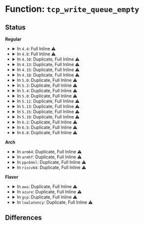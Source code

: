 # Function: <code>tcp_write_queue_empty</code>

## Status
<b>Regular</b>
<ul>
<li>
<details>
<summary>In <code>4.4</code>: Full Inline ⚠️</summary>

**Collision:** Unique Static

**Inline:** Full

**Transformation:** False

**Instances:**

```
In net/ipv4/tcp_timer.c (ffffffff8177a033)
Location: include/net/tcp.h:1567
Inline: True
```
</details>
</li>
<li>
<details>
<summary>In <code>4.8</code>: Full Inline ⚠️</summary>

**Collision:** Unique Static

**Inline:** Full

**Transformation:** False

**Instances:**

```
In net/ipv4/tcp_timer.c (ffffffff817e7246)
Location: include/net/tcp.h:1582
Inline: True
Inline callers:
  - net/ipv4/tcp_timer.c:tcp_retransmit_timer
```
</details>
</li>
<li>
<details>
<summary>In <code>4.10</code>: Duplicate, Full Inline ⚠️</summary>

**Collision:** Static Duplication

**Inline:** Full

**Transformation:** False

**Instances:**

```
In net/ipv4/tcp_output.c (ffffffff81813045)
Location: include/net/tcp.h:1657
Inline: True
```
```
In net/ipv4/tcp_timer.c (ffffffff818179ca)
Location: include/net/tcp.h:1657
Inline: True
Inline callers:
  - net/ipv4/tcp_timer.c:tcp_retransmit_timer
```
</details>
</li>
<li>
<details>
<summary>In <code>4.13</code>: Duplicate, Full Inline ⚠️</summary>

**Collision:** Static Duplication

**Inline:** Full

**Transformation:** False

**Instances:**

```
In net/ipv4/tcp_output.c (ffffffff8183327c)
Location: include/net/tcp.h:1708
Inline: True
```
```
In net/ipv4/tcp_timer.c (ffffffff81837dfa)
Location: include/net/tcp.h:1708
Inline: True
Inline callers:
  - net/ipv4/tcp_timer.c:tcp_retransmit_timer
```
</details>
</li>
<li>
<details>
<summary>In <code>4.15</code>: Duplicate, Full Inline ⚠️</summary>

**Collision:** Static Duplication

**Inline:** Full

**Transformation:** False

**Instances:**

```
In net/ipv4/tcp.c (0)
Location: include/net/tcp.h:1613
Inline: True
```
```
In net/ipv4/tcp_input.c (ffffffff818ad2ba)
Location: include/net/tcp.h:1613
Inline: True
Inline callers:
  - net/ipv4/tcp_input.c:tcp_ack
  - net/ipv4/tcp_input.c:tcp_fastretrans_alert
```
```
In net/ipv4/tcp_output.c (ffffffff818b6c17)
Location: include/net/tcp.h:1613
Inline: True
Inline callers:
  - net/ipv4/tcp_output.c:tcp_send_probe0
```
```
In net/ipv4/tcp_timer.c (ffffffff818b6e23)
Location: include/net/tcp.h:1613
Inline: True
Inline callers:
  - net/ipv4/tcp_timer.c:tcp_keepalive_timer
```
</details>
</li>
<li>
<details>
<summary>In <code>4.18</code>: Duplicate, Full Inline ⚠️</summary>

**Collision:** Static Duplication

**Inline:** Full

**Transformation:** False

**Instances:**

```
In net/ipv4/tcp.c (ffffffff818fa6a2)
Location: include/net/tcp.h:1629
Inline: True
Inline callers:
  - net/ipv4/tcp.c:tcp_sendmsg_locked
  - net/ipv4/tcp.c:tcp_sendmsg_locked
  - net/ipv4/tcp.c:do_tcp_sendpages
```
```
In net/ipv4/tcp_input.c (ffffffff81902a66)
Location: include/net/tcp.h:1629
Inline: True
Inline callers:
  - net/ipv4/tcp_input.c:tcp_ack
  - net/ipv4/tcp_input.c:tcp_fastretrans_alert
```
```
In net/ipv4/tcp_output.c (ffffffff8190c47b)
Location: include/net/tcp.h:1629
Inline: True
Inline callers:
  - net/ipv4/tcp_output.c:tcp_send_probe0
  - net/ipv4/tcp_output.c:tcp_send_fin
  - net/ipv4/tcp_output.c:tcp_write_xmit
  - net/ipv4/tcp_output.c:tcp_write_xmit
```
```
In net/ipv4/tcp_timer.c (ffffffff8190c6aa)
Location: include/net/tcp.h:1629
Inline: True
Inline callers:
  - net/ipv4/tcp_timer.c:tcp_keepalive_timer
```
</details>
</li>
<li>
<details>
<summary>In <code>5.0</code>: Duplicate, Full Inline ⚠️</summary>

**Collision:** Static Duplication

**Inline:** Full

**Transformation:** False

**Instances:**

```
In net/ipv4/tcp.c (ffffffff819285d9)
Location: include/net/tcp.h:1701
Inline: True
Inline callers:
  - net/ipv4/tcp.c:tcp_sendmsg_locked
  - net/ipv4/tcp.c:tcp_sendmsg_locked
  - net/ipv4/tcp.c:do_tcp_sendpages
```
```
In net/ipv4/tcp_input.c (ffffffff81930db0)
Location: include/net/tcp.h:1701
Inline: True
Inline callers:
  - net/ipv4/tcp_input.c:tcp_ack
  - net/ipv4/tcp_input.c:tcp_fastretrans_alert
```
```
In net/ipv4/tcp_output.c (ffffffff8193a75b)
Location: include/net/tcp.h:1701
Inline: True
Inline callers:
  - net/ipv4/tcp_output.c:tcp_send_probe0
  - net/ipv4/tcp_output.c:tcp_send_fin
  - net/ipv4/tcp_output.c:tcp_write_xmit
  - net/ipv4/tcp_output.c:tcp_write_xmit
```
```
In net/ipv4/tcp_timer.c (ffffffff8193a9d4)
Location: include/net/tcp.h:1701
Inline: True
Inline callers:
  - net/ipv4/tcp_timer.c:tcp_keepalive_timer
```
</details>
</li>
<li>
<details>
<summary>In <code>5.3</code>: Duplicate, Full Inline ⚠️</summary>

**Collision:** Static Duplication

**Inline:** Full

**Transformation:** False

**Instances:**

```
In net/ipv4/tcp.c (ffffffff8198b556)
Location: include/net/tcp.h:1741
Inline: True
Inline callers:
  - net/ipv4/tcp.c:tcp_sendmsg_locked
  - net/ipv4/tcp.c:do_tcp_sendpages
```
```
In net/ipv4/tcp_input.c (ffffffff81994410)
Location: include/net/tcp.h:1741
Inline: True
Inline callers:
  - net/ipv4/tcp_input.c:tcp_ack
  - net/ipv4/tcp_input.c:tcp_fastretrans_alert
```
```
In net/ipv4/tcp_output.c (ffffffff8199eaaf)
Location: include/net/tcp.h:1741
Inline: True
Inline callers:
  - net/ipv4/tcp_output.c:tcp_send_probe0
  - net/ipv4/tcp_output.c:tcp_send_fin
  - net/ipv4/tcp_output.c:tcp_write_xmit
  - net/ipv4/tcp_output.c:tcp_write_xmit
```
```
In net/ipv4/tcp_timer.c (ffffffff8199ed84)
Location: include/net/tcp.h:1741
Inline: True
Inline callers:
  - net/ipv4/tcp_timer.c:tcp_keepalive_timer
```
</details>
</li>
<li>
<details>
<summary>In <code>5.4</code>: Duplicate, Full Inline ⚠️</summary>

**Collision:** Static Duplication

**Inline:** Full

**Transformation:** False

**Instances:**

```
In net/ipv4/tcp.c (ffffffff819c1d9b)
Location: include/net/tcp.h:1763
Inline: True
Inline callers:
  - net/ipv4/tcp.c:tcp_sendmsg_locked
  - net/ipv4/tcp.c:tcp_sendmsg_locked
  - net/ipv4/tcp.c:do_tcp_sendpages
  - net/ipv4/tcp.c:do_tcp_sendpages
```
```
In net/ipv4/tcp_input.c (ffffffff819caf60)
Location: include/net/tcp.h:1763
Inline: True
Inline callers:
  - net/ipv4/tcp_input.c:tcp_ack
  - net/ipv4/tcp_input.c:tcp_fastretrans_alert
```
```
In net/ipv4/tcp_output.c (ffffffff819d55bf)
Location: include/net/tcp.h:1763
Inline: True
Inline callers:
  - net/ipv4/tcp_output.c:tcp_send_probe0
  - net/ipv4/tcp_output.c:tcp_send_fin
  - net/ipv4/tcp_output.c:tcp_write_xmit
  - net/ipv4/tcp_output.c:tcp_write_xmit
```
```
In net/ipv4/tcp_timer.c (ffffffff819d5824)
Location: include/net/tcp.h:1763
Inline: True
Inline callers:
  - net/ipv4/tcp_timer.c:tcp_keepalive_timer
```
</details>
</li>
<li>
<details>
<summary>In <code>5.8</code>: Duplicate, Full Inline ⚠️</summary>

**Collision:** Static Duplication

**Inline:** Full

**Transformation:** False

**Instances:**

```
In net/ipv4/tcp.c (ffffffff81aad86a)
Location: include/net/tcp.h:1799
Inline: True
Inline callers:
  - net/ipv4/tcp.c:tcp_sendmsg_locked
  - net/ipv4/tcp.c:tcp_sendmsg_locked
  - net/ipv4/tcp.c:do_tcp_sendpages
  - net/ipv4/tcp.c:do_tcp_sendpages
```
```
In net/ipv4/tcp_input.c (ffffffff81ab75db)
Location: include/net/tcp.h:1799
Inline: True
Inline callers:
  - net/ipv4/tcp_input.c:tcp_fastretrans_alert
```
```
In net/ipv4/tcp_output.c (ffffffff81ac1eff)
Location: include/net/tcp.h:1799
Inline: True
Inline callers:
  - net/ipv4/tcp_output.c:tcp_send_probe0
  - net/ipv4/tcp_output.c:tcp_write_xmit
  - net/ipv4/tcp_output.c:tcp_cwnd_validate
```
```
In net/ipv4/tcp_timer.c (ffffffff81ac29f6)
Location: include/net/tcp.h:1799
Inline: True
Inline callers:
  - net/ipv4/tcp_timer.c:tcp_keepalive_timer
```
```
In net/mptcp/protocol.c (ffffffff81bacc07)
Location: include/net/tcp.h:1799
Inline: True
Inline callers:
  - net/mptcp/protocol.c:mptcp_worker
```
</details>
</li>
<li>
<details>
<summary>In <code>5.11</code>: Duplicate, Full Inline ⚠️</summary>

**Collision:** Static Duplication

**Inline:** Full

**Transformation:** False

**Instances:**

```
In net/ipv4/tcp.c (ffffffff81ab4c4e)
Location: include/net/tcp.h:1813
Inline: True
Inline callers:
  - net/ipv4/tcp.c:tcp_sendmsg_locked
  - net/ipv4/tcp.c:tcp_sendmsg_locked
  - net/ipv4/tcp.c:do_tcp_sendpages
  - net/ipv4/tcp.c:tcp_build_frag
```
```
In net/ipv4/tcp_input.c (ffffffff81ac2895)
Location: include/net/tcp.h:1813
Inline: True
Inline callers:
  - net/ipv4/tcp_input.c:tcp_fastretrans_alert
```
```
In net/ipv4/tcp_output.c (ffffffff81acd96d)
Location: include/net/tcp.h:1813
Inline: True
Inline callers:
  - net/ipv4/tcp_output.c:tcp_send_probe0
  - net/ipv4/tcp_output.c:tcp_write_xmit
  - net/ipv4/tcp_output.c:tcp_cwnd_validate
```
```
In net/ipv4/tcp_timer.c (ffffffff81ace426)
Location: include/net/tcp.h:1813
Inline: True
Inline callers:
  - net/ipv4/tcp_timer.c:tcp_keepalive_timer
```
```
In net/mptcp/protocol.c (ffffffff81bc0476)
Location: include/net/tcp.h:1813
Inline: True
Inline callers:
  - net/mptcp/protocol.c:mptcp_worker
```
</details>
</li>
<li>
<details>
<summary>In <code>5.13</code>: Duplicate, Full Inline ⚠️</summary>

**Collision:** Static Duplication

**Inline:** Full

**Transformation:** False

**Instances:**

```
In net/ipv4/tcp.c (ffffffff81a9fd68)
Location: include/net/tcp.h:1817
Inline: True
Inline callers:
  - net/ipv4/tcp.c:tcp_sendmsg_locked
  - net/ipv4/tcp.c:tcp_sendmsg_locked
  - net/ipv4/tcp.c:do_tcp_sendpages
  - net/ipv4/tcp.c:tcp_build_frag
```
```
In net/ipv4/tcp_input.c (ffffffff81aada32)
Location: include/net/tcp.h:1817
Inline: True
Inline callers:
  - net/ipv4/tcp_input.c:tcp_fastretrans_alert
```
```
In net/ipv4/tcp_output.c (ffffffff81ab8b2d)
Location: include/net/tcp.h:1817
Inline: True
Inline callers:
  - net/ipv4/tcp_output.c:tcp_send_probe0
  - net/ipv4/tcp_output.c:tcp_write_xmit
  - net/ipv4/tcp_output.c:tcp_write_xmit
```
```
In net/ipv4/tcp_timer.c (ffffffff81ab95b6)
Location: include/net/tcp.h:1817
Inline: True
Inline callers:
  - net/ipv4/tcp_timer.c:tcp_keepalive_timer
```
```
In net/mptcp/protocol.c (ffffffff81bad5e9)
Location: include/net/tcp.h:1817
Inline: True
Inline callers:
  - net/mptcp/protocol.c:__mptcp_retrans
```
</details>
</li>
<li>
<details>
<summary>In <code>5.15</code>: Duplicate, Full Inline ⚠️</summary>

**Collision:** Static Duplication

**Inline:** Full

**Transformation:** False

**Instances:**

```
In net/ipv4/tcp.c (ffffffff81b5bb21)
Location: include/net/tcp.h:1810
Inline: True
Inline callers:
  - net/ipv4/tcp.c:tcp_sendmsg_locked
  - net/ipv4/tcp.c:tcp_sendmsg_locked
  - net/ipv4/tcp.c:do_tcp_sendpages
  - net/ipv4/tcp.c:tcp_build_frag
```
```
In net/ipv4/tcp_input.c (ffffffff81b6af26)
Location: include/net/tcp.h:1810
Inline: True
Inline callers:
  - net/ipv4/tcp_input.c:tcp_ack
  - net/ipv4/tcp_input.c:tcp_fastretrans_alert
```
```
In net/ipv4/tcp_output.c (ffffffff81b75d4d)
Location: include/net/tcp.h:1810
Inline: True
Inline callers:
  - net/ipv4/tcp_output.c:tcp_send_probe0
  - net/ipv4/tcp_output.c:tcp_write_xmit
  - net/ipv4/tcp_output.c:tcp_write_xmit
```
```
In net/ipv4/tcp_timer.c (ffffffff81b769f2)
Location: include/net/tcp.h:1810
Inline: True
Inline callers:
  - net/ipv4/tcp_timer.c:tcp_keepalive_timer
```
```
In net/mptcp/protocol.c (ffffffff81c7aa51)
Location: include/net/tcp.h:1810
Inline: True
Inline callers:
  - net/mptcp/protocol.c:__mptcp_retrans
```
```
In net/mptcp/pm_netlink.c (ffffffff81c8b140)
Location: include/net/tcp.h:1810
Inline: True
Inline callers:
  - net/mptcp/pm_netlink.c:mptcp_pm_nl_subflow_chk_stale
```
</details>
</li>
<li>
<details>
<summary>In <code>5.19</code>: Duplicate, Full Inline ⚠️</summary>

**Collision:** Static Duplication

**Inline:** Full

**Transformation:** False

**Instances:**

```
In net/ipv4/tcp.c (ffffffff81cead60)
Location: include/net/tcp.h:1866
Inline: True
Inline callers:
  - net/ipv4/tcp.c:tcp_sendmsg_locked
  - net/ipv4/tcp.c:tcp_sendmsg_locked
  - net/ipv4/tcp.c:do_tcp_sendpages
  - net/ipv4/tcp.c:tcp_build_frag
  - net/ipv4/tcp.c:tcp_remove_empty_skb
```
```
In net/ipv4/tcp_input.c (ffffffff81cf9b3f)
Location: include/net/tcp.h:1866
Inline: True
Inline callers:
  - net/ipv4/tcp_input.c:tcp_ack
  - net/ipv4/tcp_input.c:tcp_fastretrans_alert
```
```
In net/ipv4/tcp_output.c (ffffffff81d0566b)
Location: include/net/tcp.h:1866
Inline: True
Inline callers:
  - net/ipv4/tcp_output.c:tcp_send_probe0
  - net/ipv4/tcp_output.c:tcp_write_xmit
  - net/ipv4/tcp_output.c:tcp_write_xmit
```
```
In net/ipv4/tcp_timer.c (ffffffff81d06214)
Location: include/net/tcp.h:1866
Inline: True
Inline callers:
  - net/ipv4/tcp_timer.c:tcp_keepalive_timer
```
```
In net/mptcp/protocol.c (ffffffff81e1fa53)
Location: include/net/tcp.h:1866
Inline: True
Inline callers:
  - net/mptcp/protocol.c:__mptcp_retrans
  - net/mptcp/protocol.c:__mptcp_retransmit_pending_data
```
```
In net/mptcp/pm_netlink.c (ffffffff81e315bb)
Location: include/net/tcp.h:1866
Inline: True
Inline callers:
  - net/mptcp/pm_netlink.c:mptcp_pm_nl_subflow_chk_stale
```
</details>
</li>
<li>
<details>
<summary>In <code>6.2</code>: Duplicate, Full Inline ⚠️</summary>

**Collision:** Static Duplication

**Inline:** Full

**Transformation:** False

**Instances:**

```
In net/ipv4/tcp.c (ffffffff81eaebf4)
Location: include/net/tcp.h:1886
Inline: True
Inline callers:
  - net/ipv4/tcp.c:tcp_sendmsg_locked
  - net/ipv4/tcp.c:tcp_sendmsg_locked
  - net/ipv4/tcp.c:do_tcp_sendpages
  - net/ipv4/tcp.c:tcp_build_frag
  - net/ipv4/tcp.c:tcp_remove_empty_skb
```
```
In net/ipv4/tcp_input.c (ffffffff81ebe64f)
Location: include/net/tcp.h:1886
Inline: True
Inline callers:
  - net/ipv4/tcp_input.c:tcp_ack
  - net/ipv4/tcp_input.c:tcp_fastretrans_alert
```
```
In net/ipv4/tcp_output.c (ffffffff81eca77b)
Location: include/net/tcp.h:1886
Inline: True
Inline callers:
  - net/ipv4/tcp_output.c:tcp_send_probe0
  - net/ipv4/tcp_output.c:tcp_write_xmit
  - net/ipv4/tcp_output.c:tcp_cwnd_validate
```
```
In net/ipv4/tcp_timer.c (ffffffff81ecb582)
Location: include/net/tcp.h:1886
Inline: True
Inline callers:
  - net/ipv4/tcp_timer.c:tcp_keepalive_timer
```
```
In net/mptcp/protocol.c (ffffffff81ff6493)
Location: include/net/tcp.h:1886
Inline: True
Inline callers:
  - net/mptcp/protocol.c:__mptcp_retrans
  - net/mptcp/protocol.c:__mptcp_retransmit_pending_data
```
```
In net/mptcp/pm_netlink.c (ffffffff82009bcb)
Location: include/net/tcp.h:1886
Inline: True
Inline callers:
  - net/mptcp/pm_netlink.c:mptcp_pm_nl_subflow_chk_stale
```
</details>
</li>
<li>
<details>
<summary>In <code>6.5</code>: Duplicate, Full Inline ⚠️</summary>

**Collision:** Static Duplication

**Inline:** Full

**Transformation:** False

**Instances:**

```
In net/ipv4/tcp.c (ffffffff81f0cca8)
Location: include/net/tcp.h:1899
Inline: True
Inline callers:
  - net/ipv4/tcp.c:tcp_sendmsg_locked
  - net/ipv4/tcp.c:tcp_sendmsg_locked
  - net/ipv4/tcp.c:tcp_remove_empty_skb
```
```
In net/ipv4/tcp_input.c (ffffffff81f1caef)
Location: include/net/tcp.h:1899
Inline: True
Inline callers:
  - net/ipv4/tcp_input.c:tcp_ack
  - net/ipv4/tcp_input.c:tcp_fastretrans_alert
```
```
In net/ipv4/tcp_output.c (ffffffff81f292bb)
Location: include/net/tcp.h:1899
Inline: True
Inline callers:
  - net/ipv4/tcp_output.c:tcp_send_probe0
  - net/ipv4/tcp_output.c:tcp_write_xmit
  - net/ipv4/tcp_output.c:tcp_cwnd_validate
```
```
In net/ipv4/tcp_timer.c (ffffffff81f2a0cc)
Location: include/net/tcp.h:1899
Inline: True
Inline callers:
  - net/ipv4/tcp_timer.c:tcp_keepalive_timer
```
```
In net/mptcp/protocol.c (ffffffff8207266f)
Location: include/net/tcp.h:1899
Inline: True
Inline callers:
  - net/mptcp/protocol.c:__mptcp_retrans
  - net/mptcp/protocol.c:__mptcp_retransmit_pending_data
```
```
In net/mptcp/pm_netlink.c (ffffffff82085ed6)
Location: include/net/tcp.h:1899
Inline: True
Inline callers:
  - net/mptcp/pm_netlink.c:mptcp_pm_nl_subflow_chk_stale
```
</details>
</li>
<li>
<details>
<summary>In <code>6.8</code>: Duplicate, Full Inline ⚠️</summary>

**Collision:** Static Duplication

**Inline:** Full

**Transformation:** False

**Instances:**

```
In net/ipv4/tcp.c (ffffffff81fd0da0)
Location: include/net/tcp.h:2001
Inline: True
Inline callers:
  - net/ipv4/tcp.c:tcp_sendmsg_locked
  - net/ipv4/tcp.c:tcp_sendmsg_locked
  - net/ipv4/tcp.c:tcp_remove_empty_skb
```
```
In net/ipv4/tcp_input.c (ffffffff81fe065b)
Location: include/net/tcp.h:2001
Inline: True
Inline callers:
  - net/ipv4/tcp_input.c:tcp_fastretrans_alert
```
```
In net/ipv4/tcp_output.c (ffffffff81feddfb)
Location: include/net/tcp.h:2001
Inline: True
Inline callers:
  - net/ipv4/tcp_output.c:tcp_send_probe0
  - net/ipv4/tcp_output.c:tcp_write_xmit
  - net/ipv4/tcp_output.c:tcp_cwnd_validate
```
```
In net/ipv4/tcp_timer.c (ffffffff81feec3c)
Location: include/net/tcp.h:2001
Inline: True
Inline callers:
  - net/ipv4/tcp_timer.c:tcp_keepalive_timer
```
```
In net/mptcp/protocol.c (ffffffff82149b51)
Location: include/net/tcp.h:2001
Inline: True
Inline callers:
  - net/mptcp/protocol.c:mptcp_subflow_get_retrans
```
```
In net/mptcp/pm_netlink.c (ffffffff8215b086)
Location: include/net/tcp.h:2001
Inline: True
Inline callers:
  - net/mptcp/pm_netlink.c:mptcp_pm_nl_subflow_chk_stale
```
</details>
</li>
</ul>
<b>Arch</b>
<ul>
<li>
<details>
<summary>In <code>arm64</code>: Duplicate, Full Inline ⚠️</summary>

**Collision:** Static Duplication

**Inline:** Full

**Transformation:** False

**Instances:**

```
In net/ipv4/tcp.c (ffff800010c74b04)
Location: include/net/tcp.h:1763
Inline: True
Inline callers:
  - net/ipv4/tcp.c:tcp_sendmsg_locked
  - net/ipv4/tcp.c:tcp_sendmsg_locked
  - net/ipv4/tcp.c:do_tcp_sendpages
  - net/ipv4/tcp.c:do_tcp_sendpages
```
```
In net/ipv4/tcp_input.c (ffff800010c7d8a0)
Location: include/net/tcp.h:1763
Inline: True
Inline callers:
  - net/ipv4/tcp_input.c:tcp_ack
  - net/ipv4/tcp_input.c:tcp_fastretrans_alert
```
```
In net/ipv4/tcp_output.c (ffff800010c8826c)
Location: include/net/tcp.h:1763
Inline: True
Inline callers:
  - net/ipv4/tcp_output.c:tcp_send_probe0
  - net/ipv4/tcp_output.c:tcp_send_fin
  - net/ipv4/tcp_output.c:tcp_write_xmit
  - net/ipv4/tcp_output.c:tcp_write_xmit
```
```
In net/ipv4/tcp_timer.c (ffff800010c889c0)
Location: include/net/tcp.h:1763
Inline: True
Inline callers:
  - net/ipv4/tcp_timer.c:tcp_keepalive_timer
```
</details>
</li>
<li>
<details>
<summary>In <code>armhf</code>: Duplicate, Full Inline ⚠️</summary>

**Collision:** Static Duplication

**Inline:** Full

**Transformation:** False

**Instances:**

```
In net/ipv4/tcp.c (c0d831d8)
Location: include/net/tcp.h:1763
Inline: True
Inline callers:
  - net/ipv4/tcp.c:tcp_sendmsg_locked
  - net/ipv4/tcp.c:tcp_sendmsg_locked
  - net/ipv4/tcp.c:do_tcp_sendpages
  - net/ipv4/tcp.c:do_tcp_sendpages
```
```
In net/ipv4/tcp_input.c (c0d8caa4)
Location: include/net/tcp.h:1763
Inline: True
Inline callers:
  - net/ipv4/tcp_input.c:tcp_ack
  - net/ipv4/tcp_input.c:tcp_fastretrans_alert
```
```
In net/ipv4/tcp_output.c (c0d97544)
Location: include/net/tcp.h:1763
Inline: True
Inline callers:
  - net/ipv4/tcp_output.c:tcp_send_probe0
  - net/ipv4/tcp_output.c:tcp_send_fin
  - net/ipv4/tcp_output.c:tcp_write_xmit
  - net/ipv4/tcp_output.c:tcp_write_xmit
```
```
In net/ipv4/tcp_timer.c (c0d977a8)
Location: include/net/tcp.h:1763
Inline: True
Inline callers:
  - net/ipv4/tcp_timer.c:tcp_keepalive_timer
```
</details>
</li>
<li>
<details>
<summary>In <code>ppc64el</code>: Duplicate, Full Inline ⚠️</summary>

**Collision:** Static Duplication

**Inline:** Full

**Transformation:** False

**Instances:**

```
In net/ipv4/tcp.c (c000000000d7c044)
Location: include/net/tcp.h:1763
Inline: True
Inline callers:
  - net/ipv4/tcp.c:tcp_sendmsg_locked
  - net/ipv4/tcp.c:tcp_sendmsg_locked
  - net/ipv4/tcp.c:do_tcp_sendpages
  - net/ipv4/tcp.c:do_tcp_sendpages
```
```
In net/ipv4/tcp_input.c (c000000000d87720)
Location: include/net/tcp.h:1763
Inline: True
Inline callers:
  - net/ipv4/tcp_input.c:tcp_ack
  - net/ipv4/tcp_input.c:tcp_fastretrans_alert
```
```
In net/ipv4/tcp_output.c (c000000000d95180)
Location: include/net/tcp.h:1763
Inline: True
Inline callers:
  - net/ipv4/tcp_output.c:tcp_send_probe0
  - net/ipv4/tcp_output.c:tcp_send_fin
  - net/ipv4/tcp_output.c:tcp_write_xmit
  - net/ipv4/tcp_output.c:tcp_write_xmit
```
```
In net/ipv4/tcp_timer.c (c000000000d95498)
Location: include/net/tcp.h:1763
Inline: True
Inline callers:
  - net/ipv4/tcp_timer.c:tcp_keepalive_timer
```
</details>
</li>
<li>
<details>
<summary>In <code>riscv64</code>: Duplicate, Full Inline ⚠️</summary>

**Collision:** Static Duplication

**Inline:** Full

**Transformation:** False

**Instances:**

```
In net/ipv4/tcp.c (ffffffe0007d7f74)
Location: include/net/tcp.h:1763
Inline: True
Inline callers:
  - net/ipv4/tcp.c:tcp_sendmsg_locked
  - net/ipv4/tcp.c:tcp_sendmsg_locked
  - net/ipv4/tcp.c:do_tcp_sendpages
  - net/ipv4/tcp.c:do_tcp_sendpages
```
```
In net/ipv4/tcp_input.c (ffffffe0007e00a6)
Location: include/net/tcp.h:1763
Inline: True
Inline callers:
  - net/ipv4/tcp_input.c:tcp_ack
  - net/ipv4/tcp_input.c:tcp_fastretrans_alert
```
```
In net/ipv4/tcp_output.c (ffffffe0007e94aa)
Location: include/net/tcp.h:1763
Inline: True
Inline callers:
  - net/ipv4/tcp_output.c:tcp_send_probe0
  - net/ipv4/tcp_output.c:tcp_send_fin
  - net/ipv4/tcp_output.c:tcp_write_xmit
  - net/ipv4/tcp_output.c:tcp_write_xmit
```
```
In net/ipv4/tcp_timer.c (ffffffe0007e9702)
Location: include/net/tcp.h:1763
Inline: True
Inline callers:
  - net/ipv4/tcp_timer.c:tcp_keepalive_timer
```
</details>
</li>
</ul>
<b>Flavor</b>
<ul>
<li>
<details>
<summary>In <code>aws</code>: Duplicate, Full Inline ⚠️</summary>

**Collision:** Static Duplication

**Inline:** Full

**Transformation:** False

**Instances:**

```
In net/ipv4/tcp.c (ffffffff81961c0b)
Location: include/net/tcp.h:1763
Inline: True
Inline callers:
  - net/ipv4/tcp.c:tcp_sendmsg_locked
  - net/ipv4/tcp.c:tcp_sendmsg_locked
  - net/ipv4/tcp.c:do_tcp_sendpages
  - net/ipv4/tcp.c:do_tcp_sendpages
```
```
In net/ipv4/tcp_input.c (ffffffff8196add0)
Location: include/net/tcp.h:1763
Inline: True
Inline callers:
  - net/ipv4/tcp_input.c:tcp_ack
  - net/ipv4/tcp_input.c:tcp_fastretrans_alert
```
```
In net/ipv4/tcp_output.c (ffffffff8197542f)
Location: include/net/tcp.h:1763
Inline: True
Inline callers:
  - net/ipv4/tcp_output.c:tcp_send_probe0
  - net/ipv4/tcp_output.c:tcp_send_fin
  - net/ipv4/tcp_output.c:tcp_write_xmit
  - net/ipv4/tcp_output.c:tcp_write_xmit
```
```
In net/ipv4/tcp_timer.c (ffffffff81975694)
Location: include/net/tcp.h:1763
Inline: True
Inline callers:
  - net/ipv4/tcp_timer.c:tcp_keepalive_timer
```
</details>
</li>
<li>
<details>
<summary>In <code>azure</code>: Duplicate, Full Inline ⚠️</summary>

**Collision:** Static Duplication

**Inline:** Full

**Transformation:** False

**Instances:**

```
In net/ipv4/tcp.c (ffffffff8191b6fb)
Location: include/net/tcp.h:1763
Inline: True
Inline callers:
  - net/ipv4/tcp.c:tcp_sendmsg_locked
  - net/ipv4/tcp.c:tcp_sendmsg_locked
  - net/ipv4/tcp.c:do_tcp_sendpages
  - net/ipv4/tcp.c:do_tcp_sendpages
```
```
In net/ipv4/tcp_input.c (ffffffff819248c0)
Location: include/net/tcp.h:1763
Inline: True
Inline callers:
  - net/ipv4/tcp_input.c:tcp_ack
  - net/ipv4/tcp_input.c:tcp_fastretrans_alert
```
```
In net/ipv4/tcp_output.c (ffffffff8192eeef)
Location: include/net/tcp.h:1763
Inline: True
Inline callers:
  - net/ipv4/tcp_output.c:tcp_send_probe0
  - net/ipv4/tcp_output.c:tcp_send_fin
  - net/ipv4/tcp_output.c:tcp_write_xmit
  - net/ipv4/tcp_output.c:tcp_write_xmit
```
```
In net/ipv4/tcp_timer.c (ffffffff8192f154)
Location: include/net/tcp.h:1763
Inline: True
Inline callers:
  - net/ipv4/tcp_timer.c:tcp_keepalive_timer
```
</details>
</li>
<li>
<details>
<summary>In <code>gcp</code>: Duplicate, Full Inline ⚠️</summary>

**Collision:** Static Duplication

**Inline:** Full

**Transformation:** False

**Instances:**

```
In net/ipv4/tcp.c (ffffffff819cc3db)
Location: include/net/tcp.h:1763
Inline: True
Inline callers:
  - net/ipv4/tcp.c:tcp_sendmsg_locked
  - net/ipv4/tcp.c:tcp_sendmsg_locked
  - net/ipv4/tcp.c:do_tcp_sendpages
  - net/ipv4/tcp.c:do_tcp_sendpages
```
```
In net/ipv4/tcp_input.c (ffffffff819d55a0)
Location: include/net/tcp.h:1763
Inline: True
Inline callers:
  - net/ipv4/tcp_input.c:tcp_ack
  - net/ipv4/tcp_input.c:tcp_fastretrans_alert
```
```
In net/ipv4/tcp_output.c (ffffffff819dfbff)
Location: include/net/tcp.h:1763
Inline: True
Inline callers:
  - net/ipv4/tcp_output.c:tcp_send_probe0
  - net/ipv4/tcp_output.c:tcp_send_fin
  - net/ipv4/tcp_output.c:tcp_write_xmit
  - net/ipv4/tcp_output.c:tcp_write_xmit
```
```
In net/ipv4/tcp_timer.c (ffffffff819dfe64)
Location: include/net/tcp.h:1763
Inline: True
Inline callers:
  - net/ipv4/tcp_timer.c:tcp_keepalive_timer
```
</details>
</li>
<li>
<details>
<summary>In <code>lowlatency</code>: Duplicate, Full Inline ⚠️</summary>

**Collision:** Static Duplication

**Inline:** Full

**Transformation:** False

**Instances:**

```
In net/ipv4/tcp.c (ffffffff819d5f6b)
Location: include/net/tcp.h:1763
Inline: True
Inline callers:
  - net/ipv4/tcp.c:tcp_sendmsg_locked
  - net/ipv4/tcp.c:tcp_sendmsg_locked
  - net/ipv4/tcp.c:do_tcp_sendpages
  - net/ipv4/tcp.c:do_tcp_sendpages
```
```
In net/ipv4/tcp_input.c (ffffffff819df180)
Location: include/net/tcp.h:1763
Inline: True
Inline callers:
  - net/ipv4/tcp_input.c:tcp_ack
  - net/ipv4/tcp_input.c:tcp_fastretrans_alert
```
```
In net/ipv4/tcp_output.c (ffffffff819e98af)
Location: include/net/tcp.h:1763
Inline: True
Inline callers:
  - net/ipv4/tcp_output.c:tcp_send_probe0
  - net/ipv4/tcp_output.c:tcp_send_fin
  - net/ipv4/tcp_output.c:tcp_write_xmit
  - net/ipv4/tcp_output.c:tcp_write_xmit
```
```
In net/ipv4/tcp_timer.c (ffffffff819e9b24)
Location: include/net/tcp.h:1763
Inline: True
Inline callers:
  - net/ipv4/tcp_timer.c:tcp_keepalive_timer
```
</details>
</li>
</ul>

## Differences
